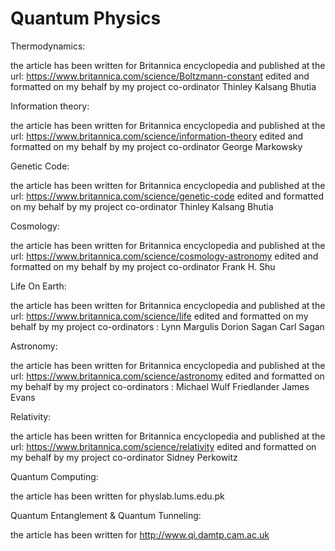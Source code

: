 # Quantum Physics

Thermodynamics:

the article has been written for Britannica encyclopedia and published at the url:
https://www.britannica.com/science/Boltzmann-constant edited and formatted on my behalf by my project co-ordinator Thinley Kalsang Bhutia

Information theory:

the article has been written for Britannica encyclopedia and published at the url:
https://www.britannica.com/science/information-theory edited and formatted on my behalf by my project co-ordinator George Markowsky

Genetic Code:

the article has been written for Britannica encyclopedia and published at the url:
https://www.britannica.com/science/genetic-code edited and formatted on my behalf by my project co-ordinator Thinley Kalsang Bhutia

Cosmology:

the article has been written for Britannica encyclopedia and published at the url:
https://www.britannica.com/science/cosmology-astronomy edited and formatted on my behalf by my project co-ordinator Frank H. Shu

Life On Earth:

the article has been written for Britannica encyclopedia and published at the url:
https://www.britannica.com/science/life edited and formatted on my behalf by my project co-ordinators : Lynn Margulis Dorion Sagan Carl Sagan


Astronomy:

the article has been written for Britannica encyclopedia and published at the url:
https://www.britannica.com/science/astronomy edited and formatted on my behalf by my project co-ordinators :  Michael Wulf Friedlander James Evans

Relativity:

the article has been written for Britannica encyclopedia and published at the url:
https://www.britannica.com/science/relativity edited and formatted on my behalf by my project co-ordinator Sidney Perkowitz

Quantum Computing:

the article has been written for physlab.lums.edu.pk

Quantum Entanglement & Quantum Tunneling:

the article has been written for http://www.qi.damtp.cam.ac.uk





